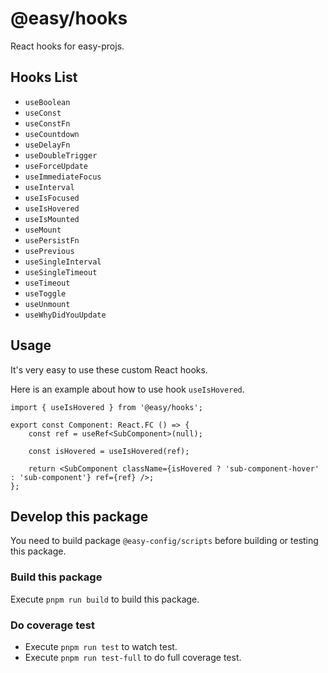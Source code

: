 # @easy/hooks

React hooks for easy-projs.

## Hooks List

- `useBoolean`
- `useConst`
- `useConstFn`
- `useCountdown`
- `useDelayFn`
- `useDoubleTrigger`
- `useForceUpdate`
- `useImmediateFocus`
- `useInterval`
- `useIsFocused`
- `useIsHovered`
- `useIsMounted`
- `useMount`
- `usePersistFn`
- `usePrevious`
- `useSingleInterval`
- `useSingleTimeout`
- `useTimeout`
- `useToggle`
- `useUnmount`
- `useWhyDidYouUpdate`

## Usage

It's very easy to use these custom React hooks.

Here is an example about how to use hook `useIsHovered`.

```tsx
import { useIsHovered } from '@easy/hooks';

export const Component: React.FC () => {
    const ref = useRef<SubComponent>(null);

    const isHovered = useIsHovered(ref);

    return <SubComponent className={isHovered ? 'sub-component-hover' : 'sub-component'} ref={ref} />;
};
```

## Develop this package

You need to build package `@easy-config/scripts` before building or testing this package.

### Build this package

Execute `pnpm run build` to build this package.

### Do coverage test

- Execute `pnpm run test` to watch test.
- Execute `pnpm run test-full` to do full coverage test.
